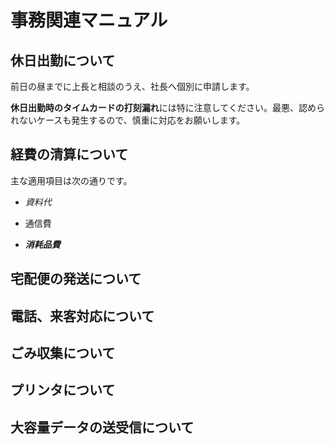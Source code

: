 # 事務関連マニュアル
## 休日出勤について
前日の昼までに上長と相談のうえ、社長へ個別に申請します。

**休日出勤時のタイムカードの打刻漏れ**には特に注意してください。最悪、認められないケースも発生するので、慎重に対応をお願いします。

## 経費の清算について
主な適用項目は次の通りです。
* *資料代*
- 通信費
* ***消耗品費***

## 宅配便の発送について
## **電話**、来客対応について
## ごみ収集について
## プリンタについて
## 大容量データの送受信について